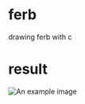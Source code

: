 # ferb
drawing ferb with c

# result
<img src="https://i.imgur.com/e7u5pcH.png" alt="An example image">
